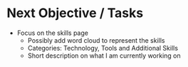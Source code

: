 # Next Objective / Tasks

* Focus on the skills page
  - Possibly add word cloud to represent the skills
  - Categories: Technology, Tools and Additional Skills
  - Short description on what I am currently working on
